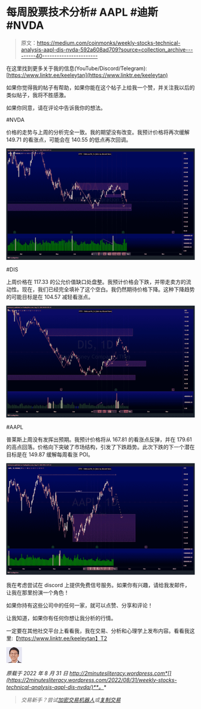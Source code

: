 # 每周股票技术分析# AAPL #迪斯#NVDA

> 原文：<https://medium.com/coinmonks/weekly-stocks-technical-analysis-aapl-dis-nvda-592a608ad709?source=collection_archive---------40----------------------->

在这里找到更多关于我的信息(YouTube/Discord/Telegram):[https://www.linktr.ee/keeleytan](https://www.linktr.ee/keeleytan)

如果你觉得我的帖子有帮助，如果你能在这个帖子上给我一个赞，并关注我以后的类似帖子，我将不胜感激。

如果你同意，请在评论中告诉我你的想法。

#NVDA

价格的走势与上周的分析完全一致。我的期望没有改变。我预计价格将再次缓解 149.71 的看涨点，可能会在 140.55 的低点再次回调。

![](img/536c6d10291bda6a0a8410285af81791.png)

#DIS

上周价格在 117.33 的公允价值缺口处盘整。我预计价格会下跌，并带走卖方的流动性。现在，我们已经完全填补了这个空白。我仍然期待价格下降。这种下降趋势的可能目标是在 104.57 减轻看涨点。

![](img/3036abc452e98b38930bed918bb1d6cc.png)

#AAPL

普莱斯上周没有发挥出预期。我预计价格将从 167.81 的看涨点反弹，并在 179.61 的高点回落。价格向下突破了市场结构，引发了下跌趋势。此次下跌的下一个潜在目标是在 149.87 缓解每周看涨 POI。

![](img/d9eebbfd42226fef003e87adad57db66.png)

我在考虑尝试在 discord 上提供免费信号服务。如果你有兴趣，请给我发邮件，让我在那里扮演一个角色！

如果你持有这些公司中的任何一家，就可以点赞、分享和评论！

让我知道，如果你有任何你想让我分析的行情。

一定要在其他社交平台上看看我，我在交易、分析和心理学上发布内容。看看我这里:【https://www.linktr.ee/keeleytan】T2

![](img/34683b46f1418abef2869fb89724be4c.png)

*原载于 2022 年 8 月 31 日 http://2minutesliteracy.wordpress.com*[](https://2minutesliteracy.wordpress.com/2022/08/31/weekly-stocks-technical-analysis-aapl-dis-nvda/)**。**

> *交易新手？尝试[加密交易机器人](/coinmonks/crypto-trading-bot-c2ffce8acb2a)或[复制交易](/coinmonks/top-10-crypto-copy-trading-platforms-for-beginners-d0c37c7d698c)*
